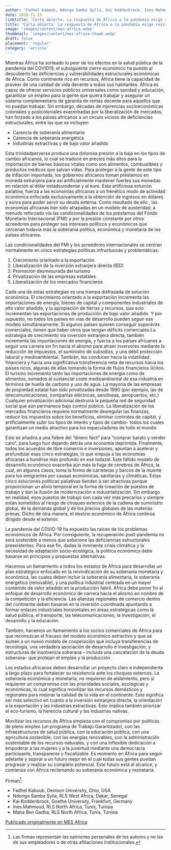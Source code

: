 ```yaml
---
author: 'Fadhel Kaboub, Ndongo Samba Sylla, Kai Koddenbrock, Ines Mahmoud, Maha Ben Gadha'
date: 2020-11-15
linktitle: 'Carta abierta: La respuesta de África a la pandemia exige reivindicar la soberanía económica y monetaria'
title: 'Carta abierta: La respuesta de África a la pandemia exige reivindicar la soberanía económica y monetaria'
image: 'images/content/mes-africa.webp'
thumbnail: 'images/content/mes-africa-thumb.webp'
draft: false
placement: 'regular'
category: 'article'
---
```


Mientras África ha sorteado lo peor de los efectos en la salud pública de la pandemia del COVID19, el subsiguiente cierre económico ha puesto al descubierto las deficiencias y vulnerabilidades estructurales económicas de África. Como continente rico en recursos, África tiene la capacidad de proveer de una calidad de vida decente a todos sus habitantes. África es capaz de ofrecer servicios públicos universales como sanidad y educación, garantizar un empleo para la gente que quiera trabajar y asegurar un sistema complementario de garantía de rentas decente para aquellos que no puedan trabajar. Sin embargo, décadas de injerencias socioeconómicas coloniales y postcoloniales exacerbadas por la liberalización de mercados, han forzado a los países africanos a un círculo vicioso de deficiencias estructurales, entre las que se incluyen:

- Carencia de soberanía alimentaria
- Carencia de soberanía energética
- Industrias extractivas y de bajo valor añadido

Esta trinidadperversa produce una dolorosa presión a la baja en los tipos de cambio africanos, lo cual se traduce en precios más altos para la importación de bienes básicos vitales como son alimentos, combustibles y productos médicos que salvan vidas. Para proteger a la gente de este tipo de inflación importada, los gobiernos africanos toman préstamos en moneda extranjera para así artificialmente mantener fuertes sus monedas en relación al dólar estadounidense y al euro. Esta artificiosa solución paliativa, fuerza a las economías africanas a un frenético modo de actividad económica enfocada exclusivamente a la obtención de ingresos en dólares y euros para poder servir su deuda externa. Como resultado de ello , las economías africanas han sido atrapadas en un modelo de austeridad, a menudo reforzado vía las condicionalidades de los préstamos del Fondo Monetario Internacional (FMI) y por la presión constante por otros acreedores para proteger sus intereses políticos y económicos que cercenan todavía más la soberanía política, económica y monetaria de los países africanos.

Las condicionalidades del FMI y los acreedores internacionales se centran normalmente en cinco estrategias políticas infructuosas y problemáticas:

1. Crecimiento orientado a la exportación
2. Liberalización de la inversión extranjera directa (IED)
3. Promoción desmesurada del turismo
4. Privatización de las empresas estatales
5. Liberalización de los mercados financieros

Cada una de estas estrategias es una trampa disfrazada de solución económica. El crecimiento orientado a la exportación incrementa las importaciones de energía, bienes de capital y componentes industriales de alto valor añadido, y la apropiación de tierras y recursos, que solo incrementan las exportaciones de producción de bajo valor añadido. Y por supuesto, no todos los países en vías de desarrollo pueden seguir ese modelo simultáneamente. Si algunos países quieren conseguir superávits comerciales, tienen que haber otros que tengan déficits comerciales.La estrategia de crecimiento vía inversión extranjera directa, también incrementa las importaciones de energía, y fuerza a los países africanos a seguir una carrera sin fin hacia el abismo para atraer inversores mediante la reducción de impuestos, el suministro de subsidios, y una débil protección laboral y medioambiental. También, les conducen hacia la volatilidad financiera y hacia una significativa transferencia neta de recursos hacia los países ricos, algunas de ellas tomando la forma de flujos financieros ilícitos. El turismo incrementa tanto las importaciones de energía como de alimentos, sumados al sustancial coste medioambiental de esa industria en términos de huella de carbono y uso de agua. La mayoría de las empresas de propiedad estatal han sido privatizadas desde 1990 (por ejemplo, las de telecomunicaciones, compañías eléctricas, aerolíneas, aeropuertos, etc.) Cualquier privatización adicional destruirá la pequeña red de seguridad social que aún permanece bajo control público. La liberalización de los mercados financieros requiere normalmente desregular las finanzas, reducir los impuestos sobre los beneficios, eliminar controles de capital, y artificialmente subir los tipos de interés y tipos de cambio- todos los cuales garantizan un medio atractivo para los especuladores de todo el mundo.

Esto se añadirá a una fiebre del “dinero fácil” para “comprar barato y vender caro”, para luego huir dejando detrás una economía deprimida. Finalmente, todos los acuerdos de libre comercio e inversiones, apuntan a acelerar y profundizar esas cinco estrategias, lo que empuja a las economías africanas a hundirse más profundo en ese lodazal. Este fallido modelo de desarrollo económico exacerba aún más la fuga de cerebros de África, la cual, en algunos casos, toma la forma de carreteras y barcos de la muerte para los emigrantes por causas económicas, sanitarias y climáticas. Estas cinco soluciones políticas paliativas tienden a ser atractivas porque proporcionan un alivio temporal en la forma de creación de puestos de trabajo y dan la ilusión de modernización e industrialización. Sin embargo en realidad, esos puestos de trabajo son cada vez más precarios y siempre están sometidos al riesgo de choques externos de la cadena de suministro global, de la demanda global y de los precios globales de las materias primas. Dicho de otra manera, el destino económico de África continúa dirigido desde el exterior.

La pandemia del COVID-19 ha expuesto las raíces de los problemas económicos de África. Por consiguiente, la recuperación post-pandemia no será sostenible a menos que solucione las deficiencias estructurales preexistentes. Para ese fin, dadas la inminente crisis climática y la necesidad de adaptación socio-ecológica, la política económica debe basarse en principios y propuestas alternativas.

Hacemos un llamamiento a todos los estados de África para desarrollar un plan estratégico enfocado en la reivindicación de su soberanía monetaria y económica, las cuales deben incluir la soberanía alimentaria, la soberanía energética (renovable), y una política industrial centrada en un mayor contenido de valor añadido en la producción fabril. África debe poner fin al enfoque de desarrollo económico de carrera hacia el abismo en nombre de la competición y la eficiencia. Las alianzas regionales de comercio dentro del continente deben basarse en la inversión coordinada apuntando a formar enlaces industriales horizontales en áreas estratégicas como la salud pública, el transporte, las telecomunicaciones, la investigación, el desarrollo y la educación.

También, hacemos un llamamiento a los socios comerciales de África para que reconozcan el fracaso del modelo económico extractivo y que se sumen a un nuevo modelo de cooperación que incluya transferencias de tecnología, una verdadera asociación de desarrollo e investigación, y estructuras de insolvencia soberana – incluida una cancelación de la deuda soberana- que protejan el empleo y la producción.

Los estados africanos deben desarrollar un proyecto claro e independiente a largo plazo para fortalecer su resistencia ante los choques externos. La soberanía económica y monetaria, no requieren de aislamiento, pero si requieren un compromiso con las prioridades sociales, ecológicas y económicas, lo cual significa movilizar los recursos domésticos y regionales para mejorar la calidad de la vida en el continente. Esto significa ser más selectivo en cuanto a la inversión extranjera directa, la orientación a la exportación y las industrias extractivas. Esto implica también priorizar el eco-turismo, la herencia cultural y las industrias nativas.

Movilizar los recursos de África empieza con el compromiso por políticas de pleno empleo (un programa de Trabajo Garantizado), con las infraestructuras de salud pública, con la educación pública, con una agricultura sostenible, con las energías renovables, con la administración sustentable de los recursos naturales, y con una inflexible dedicación a empoderar a las mujeres y a la juventud mediante una democracia participante, transparente y fiscalizable. Es momento en África para seguir adelante y aspirar a un futuro mejor en el cual todas sus gentes puedan progresar y realizar su completo potencial. Este futuro está al alcance, y comienza con África reclamando su soberanía económica y monetaria.

Firman[^1]:

- Fadhel Kaboub, Denison University, Ohio, USA
- Ndongo Samba Sylla, RLS West Africa, Dakar, Senegal
- Kai Koddenbrock, Goethe University, Frankfurt, Germany
- Ines Mahmoud, RLS North Africa, Tunis, Tunisia
- Maha Ben Gadha, RLS North Africa, Tunis, Tunisia

[Publicado originalmente en MES Africa](https://mes-africa.org/)

[^1]: Las firmas representan las opiniones personales de los autores y no las de sus empleadores o de otras afiliaciones institucionales.
